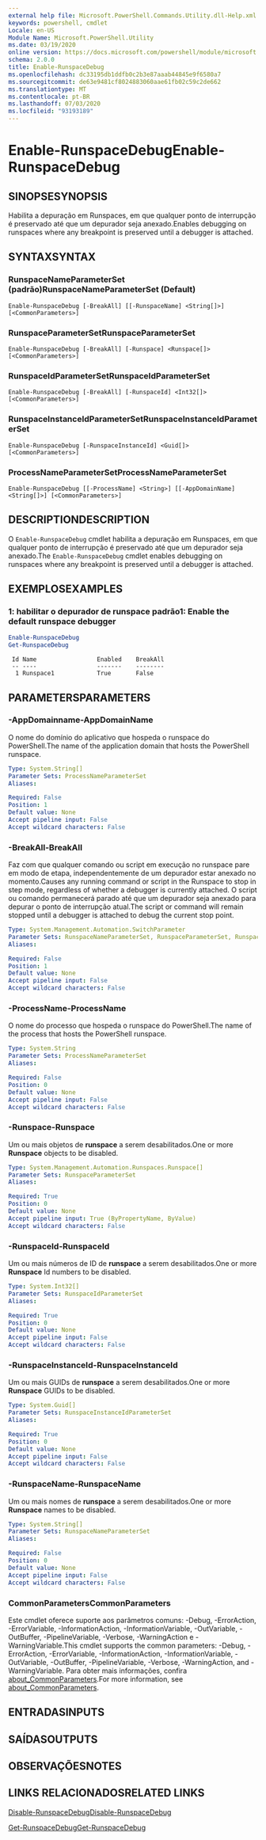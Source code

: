 ```yaml
---
external help file: Microsoft.PowerShell.Commands.Utility.dll-Help.xml
keywords: powershell, cmdlet
Locale: en-US
Module Name: Microsoft.PowerShell.Utility
ms.date: 03/19/2020
online version: https://docs.microsoft.com/powershell/module/microsoft.powershell.utility/enable-runspacedebug?view=powershell-7&WT.mc_id=ps-gethelp
schema: 2.0.0
title: Enable-RunspaceDebug
ms.openlocfilehash: dc33195db1ddfb0c2b3e87aaab44845e9f6580a7
ms.sourcegitcommit: de63e9481cf8024883060aae61fb02c59c2de662
ms.translationtype: MT
ms.contentlocale: pt-BR
ms.lasthandoff: 07/03/2020
ms.locfileid: "93193189"
---
```

# <span data-ttu-id="96419-103">Enable-RunspaceDebug</span><span class="sxs-lookup"><span data-stu-id="96419-103">Enable-RunspaceDebug</span></span>

## <span data-ttu-id="96419-104">SINOPSE</span><span class="sxs-lookup"><span data-stu-id="96419-104">SYNOPSIS</span></span>
<span data-ttu-id="96419-105">Habilita a depuração em Runspaces, em que qualquer ponto de interrupção é preservado até que um depurador seja anexado.</span><span class="sxs-lookup"><span data-stu-id="96419-105">Enables debugging on runspaces where any breakpoint is preserved until a debugger is attached.</span></span>

## <span data-ttu-id="96419-106">SYNTAX</span><span class="sxs-lookup"><span data-stu-id="96419-106">SYNTAX</span></span>

### <span data-ttu-id="96419-107">RunspaceNameParameterSet (padrão)</span><span class="sxs-lookup"><span data-stu-id="96419-107">RunspaceNameParameterSet (Default)</span></span>

```
Enable-RunspaceDebug [-BreakAll] [[-RunspaceName] <String[]>] [<CommonParameters>]
```

### <span data-ttu-id="96419-108">RunspaceParameterSet</span><span class="sxs-lookup"><span data-stu-id="96419-108">RunspaceParameterSet</span></span>

```
Enable-RunspaceDebug [-BreakAll] [-Runspace] <Runspace[]> [<CommonParameters>]
```

### <span data-ttu-id="96419-109">RunspaceIdParameterSet</span><span class="sxs-lookup"><span data-stu-id="96419-109">RunspaceIdParameterSet</span></span>

```
Enable-RunspaceDebug [-BreakAll] [-RunspaceId] <Int32[]> [<CommonParameters>]
```

### <span data-ttu-id="96419-110">RunspaceInstanceIdParameterSet</span><span class="sxs-lookup"><span data-stu-id="96419-110">RunspaceInstanceIdParameterSet</span></span>

```
Enable-RunspaceDebug [-RunspaceInstanceId] <Guid[]> [<CommonParameters>]
```

### <span data-ttu-id="96419-111">ProcessNameParameterSet</span><span class="sxs-lookup"><span data-stu-id="96419-111">ProcessNameParameterSet</span></span>

```
Enable-RunspaceDebug [[-ProcessName] <String>] [[-AppDomainName] <String[]>] [<CommonParameters>]
```

## <span data-ttu-id="96419-112">DESCRIPTION</span><span class="sxs-lookup"><span data-stu-id="96419-112">DESCRIPTION</span></span>

<span data-ttu-id="96419-113">O `Enable-RunspaceDebug` cmdlet habilita a depuração em Runspaces, em que qualquer ponto de interrupção é preservado até que um depurador seja anexado.</span><span class="sxs-lookup"><span data-stu-id="96419-113">The `Enable-RunspaceDebug` cmdlet enables debugging on runspaces where any breakpoint is preserved until a debugger is attached.</span></span>

## <span data-ttu-id="96419-114">EXEMPLOS</span><span class="sxs-lookup"><span data-stu-id="96419-114">EXAMPLES</span></span>

### <span data-ttu-id="96419-115">1: habilitar o depurador de runspace padrão</span><span class="sxs-lookup"><span data-stu-id="96419-115">1: Enable the default runspace debugger</span></span>

```powershell
Enable-RunspaceDebug
Get-RunspaceDebug
```

```Output
 Id Name                 Enabled    BreakAll
 -- ----                 -------    --------
  1 Runspace1            True       False
```

## <span data-ttu-id="96419-116">PARAMETERS</span><span class="sxs-lookup"><span data-stu-id="96419-116">PARAMETERS</span></span>

### <span data-ttu-id="96419-117">-AppDomainname</span><span class="sxs-lookup"><span data-stu-id="96419-117">-AppDomainName</span></span>

<span data-ttu-id="96419-118">O nome do domínio do aplicativo que hospeda o runspace do PowerShell.</span><span class="sxs-lookup"><span data-stu-id="96419-118">The name of the application domain that hosts the PowerShell runspace.</span></span>

```yaml
Type: System.String[]
Parameter Sets: ProcessNameParameterSet
Aliases:

Required: False
Position: 1
Default value: None
Accept pipeline input: False
Accept wildcard characters: False
```

### <span data-ttu-id="96419-119">-BreakAll</span><span class="sxs-lookup"><span data-stu-id="96419-119">-BreakAll</span></span>

<span data-ttu-id="96419-120">Faz com que qualquer comando ou script em execução no runspace pare em modo de etapa, independentemente de um depurador estar anexado no momento.</span><span class="sxs-lookup"><span data-stu-id="96419-120">Causes any running command or script in the Runspace to stop in step mode, regardless of whether a debugger is currently attached.</span></span> <span data-ttu-id="96419-121">O script ou comando permanecerá parado até que um depurador seja anexado para depurar o ponto de interrupção atual.</span><span class="sxs-lookup"><span data-stu-id="96419-121">The script or command will remain stopped until a debugger is attached to debug the current stop point.</span></span>

```yaml
Type: System.Management.Automation.SwitchParameter
Parameter Sets: RunspaceNameParameterSet, RunspaceParameterSet, RunspaceIdParameterSet
Aliases:

Required: False
Position: 1
Default value: None
Accept pipeline input: False
Accept wildcard characters: False
```

### <span data-ttu-id="96419-122">-ProcessName</span><span class="sxs-lookup"><span data-stu-id="96419-122">-ProcessName</span></span>

<span data-ttu-id="96419-123">O nome do processo que hospeda o runspace do PowerShell.</span><span class="sxs-lookup"><span data-stu-id="96419-123">The name of the process that hosts the PowerShell runspace.</span></span>

```yaml
Type: System.String
Parameter Sets: ProcessNameParameterSet
Aliases:

Required: False
Position: 0
Default value: None
Accept pipeline input: False
Accept wildcard characters: False
```

### <span data-ttu-id="96419-124">-Runspace</span><span class="sxs-lookup"><span data-stu-id="96419-124">-Runspace</span></span>

<span data-ttu-id="96419-125">Um ou mais objetos de **runspace** a serem desabilitados.</span><span class="sxs-lookup"><span data-stu-id="96419-125">One or more **Runspace** objects to be disabled.</span></span>

```yaml
Type: System.Management.Automation.Runspaces.Runspace[]
Parameter Sets: RunspaceParameterSet
Aliases:

Required: True
Position: 0
Default value: None
Accept pipeline input: True (ByPropertyName, ByValue)
Accept wildcard characters: False
```

### <span data-ttu-id="96419-126">-RunspaceId</span><span class="sxs-lookup"><span data-stu-id="96419-126">-RunspaceId</span></span>

<span data-ttu-id="96419-127">Um ou mais números de ID de **runspace** a serem desabilitados.</span><span class="sxs-lookup"><span data-stu-id="96419-127">One or more **Runspace** Id numbers to be disabled.</span></span>

```yaml
Type: System.Int32[]
Parameter Sets: RunspaceIdParameterSet
Aliases:

Required: True
Position: 0
Default value: None
Accept pipeline input: False
Accept wildcard characters: False
```

### <span data-ttu-id="96419-128">-RunspaceInstanceId</span><span class="sxs-lookup"><span data-stu-id="96419-128">-RunspaceInstanceId</span></span>

<span data-ttu-id="96419-129">Um ou mais GUIDs de **runspace** a serem desabilitados.</span><span class="sxs-lookup"><span data-stu-id="96419-129">One or more **Runspace** GUIDs to be disabled.</span></span>

```yaml
Type: System.Guid[]
Parameter Sets: RunspaceInstanceIdParameterSet
Aliases:

Required: True
Position: 0
Default value: None
Accept pipeline input: False
Accept wildcard characters: False
```

### <span data-ttu-id="96419-130">-RunspaceName</span><span class="sxs-lookup"><span data-stu-id="96419-130">-RunspaceName</span></span>

<span data-ttu-id="96419-131">Um ou mais nomes de **runspace** a serem desabilitados.</span><span class="sxs-lookup"><span data-stu-id="96419-131">One or more **Runspace** names to be disabled.</span></span>

```yaml
Type: System.String[]
Parameter Sets: RunspaceNameParameterSet
Aliases:

Required: False
Position: 0
Default value: None
Accept pipeline input: False
Accept wildcard characters: False
```

### <span data-ttu-id="96419-132">CommonParameters</span><span class="sxs-lookup"><span data-stu-id="96419-132">CommonParameters</span></span>

<span data-ttu-id="96419-133">Este cmdlet oferece suporte aos parâmetros comuns: -Debug, -ErrorAction, -ErrorVariable, -InformationAction, -InformationVariable, -OutVariable, -OutBuffer, -PipelineVariable, -Verbose, -WarningAction e -WarningVariable.</span><span class="sxs-lookup"><span data-stu-id="96419-133">This cmdlet supports the common parameters: -Debug, -ErrorAction, -ErrorVariable, -InformationAction, -InformationVariable, -OutVariable, -OutBuffer, -PipelineVariable, -Verbose, -WarningAction, and -WarningVariable.</span></span> <span data-ttu-id="96419-134">Para obter mais informações, confira [about_CommonParameters](https://go.microsoft.com/fwlink/?LinkID=113216).</span><span class="sxs-lookup"><span data-stu-id="96419-134">For more information, see [about_CommonParameters](https://go.microsoft.com/fwlink/?LinkID=113216).</span></span>

## <span data-ttu-id="96419-135">ENTRADAS</span><span class="sxs-lookup"><span data-stu-id="96419-135">INPUTS</span></span>

## <span data-ttu-id="96419-136">SAÍDAS</span><span class="sxs-lookup"><span data-stu-id="96419-136">OUTPUTS</span></span>

## <span data-ttu-id="96419-137">OBSERVAÇÕES</span><span class="sxs-lookup"><span data-stu-id="96419-137">NOTES</span></span>

## <span data-ttu-id="96419-138">LINKS RELACIONADOS</span><span class="sxs-lookup"><span data-stu-id="96419-138">RELATED LINKS</span></span>

[<span data-ttu-id="96419-139">Disable-RunspaceDebug</span><span class="sxs-lookup"><span data-stu-id="96419-139">Disable-RunspaceDebug</span></span>](Disable-RunspaceDebug.md)

[<span data-ttu-id="96419-140">Get-RunspaceDebug</span><span class="sxs-lookup"><span data-stu-id="96419-140">Get-RunspaceDebug</span></span>](Get-RunspaceDebug.md)

